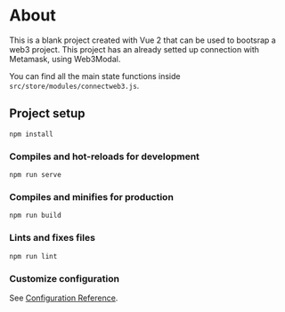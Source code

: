 # About

This is a blank project created with Vue 2 that can be used to bootsrap a web3 project.
This project has an already setted up connection with Metamask, using Web3Modal.

You can find all the main state functions inside `src/store/modules/connectweb3.js`.

## Project setup
```
npm install
```

### Compiles and hot-reloads for development
```
npm run serve
```

### Compiles and minifies for production
```
npm run build
```

### Lints and fixes files
```
npm run lint
```

### Customize configuration
See [Configuration Reference](https://cli.vuejs.org/config/).
